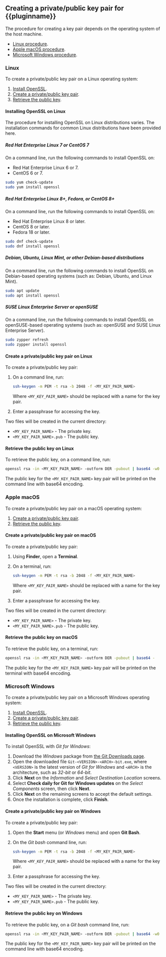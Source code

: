 ## Creating a private/public key pair for {{pluginname}}

The procedure for creating a key pair depends on the operating system of the host machine.

* [Linux procedure](#linux).
* [Apple macOS procedure](#applemacos).
* [Microsoft Windows procedure](#microsoftwindows).

### Linux

To create a private/public key pair on a Linux operating system:

1. [Install OpenSSL](#installingopensslonlinux).
1. [Create a private/public key pair](#createaprivatepublickeypaironlinux).
1. [Retrieve the public key](#retrievethepublickeyonlinux).

#### Installing OpenSSL on Linux

The procedure for installing OpenSSL on Linux distributions varies. The installation commands for common Linux distributions have been provided here.

##### Red Hat Enterprise Linux 7 or CentOS 7

On a command line, run the following commands to install OpenSSL on:

* Red Hat Enterprise Linux 6 or 7.
* CentOS 6 or 7.

```sh
sudo yum check-update
sudo yum install openssl
```

##### Red Hat Enterprise Linux 8+, Fedora, or CentOS 8+

On a command line, run the following commands to install OpenSSL on:

* Red Hat Enterprise Linux 8 or later.
* CentOS 8 or later.
* Fedora 18 or later.

```sh
sudo dnf check-update
sudo dnf install openssl
```

##### Debian, Ubuntu, Linux Mint, or other Debian-based distributions

On a command line, run the following commands to install OpenSSL on Debian-based operating systems (such as: Debian, Ubuntu, and Linux Mint).

```sh
sudo apt update
sudo apt install openssl
```

##### SUSE Linux Enterprise Server or openSUSE

On a command line, run the following commands to install OpenSSL on openSUSE-based operating systems (such as: openSUSE and SUSE Linux Enterprise Server).

```sh
sudo zypper refresh
sudo zypper install openssl
```

#### Create a private/public key pair on Linux

To create a private/public key pair:

1. On a command line, run:

    ```sh
    ssh-keygen -m PEM -t rsa -b 2048 -f <MY_KEY_PAIR_NAME>
    ```

    Where _`<MY_KEY_PAIR_NAME>`_ should be replaced with a name for the key pair.

2. Enter a passphrase for accessing the key.

Two files will be created in the current directory:

* `<MY_KEY_PAIR_NAME>` - The private key.
* `<MY_KEY_PAIR_NAME>.pub` - The public key.

#### Retrieve the public key on Linux

To retrieve the public key, on a command line, run:

```sh
openssl rsa -in <MY_KEY_PAIR_NAME> -outform DER -pubout | base64 -w0
```

The public key for the `<MY_KEY_PAIR_NAME>` key pair will be printed on the command line with base64 encoding.

### Apple macOS

To create a private/public key pair on a macOS operating system:

1. [Create a private/public key pair](#createaprivatepublickeypaironmacos).
1. [Retrieve the public key](#retrievethepublickeyonmacos).

#### Create a private/public key pair on macOS

To create a private/public key pair:

1. Using **Finder**, open a **Terminal**.
1. On a terminal, run:

    ```sh
    ssh-keygen -m PEM -t rsa -b 2048 -f <MY_KEY_PAIR_NAME>
    ```

    Where _`<MY_KEY_PAIR_NAME>`_ should be replaced with a name for the key pair.

1. Enter a passphrase for accessing the key.

Two files will be created in the current directory:

* `<MY_KEY_PAIR_NAME>` - The private key.
* `<MY_KEY_PAIR_NAME>.pub` - The public key.

#### Retrieve the public key on macOS

To retrieve the public key, on a terminal, run:

```sh
openssl rsa -in <MY_KEY_PAIR_NAME> -outform DER -pubout | base64 -
```

The public key for the `<MY_KEY_PAIR_NAME>` key pair will be printed on the terminal with base64 encoding.

### Microsoft Windows

To create a private/public key pair on a Microsoft Windows operating system:

1. [Install OpenSSL](#installingopensslonmicrosoftwindows).
1. [Create a private/public key pair](#createaprivatepublickeypaironwindows).
1. [Retrieve the public key](#retrievethepublickeyonwindows).

#### Installing OpenSSL on Microsoft Windows

To install OpenSSL with _Git for Windows_:

1. Download the _Windows_ package from [the Git Downloads page](https://git-scm.com/downloads).
1. Open the downloaded file `Git-<VERSION>-<ARCH>-bit.exe`, where _`<VERSION>`_ is the latest version of _Git for Windows_ and _`<ARCH>`_ is the architecture, such as _32-bit_ or _64-bit_.
1. Click **Next** on the _Information_ and _Select Destination Location_ screens.
1. Select **Check daily for Git for Windows updates** on the *Select Components* screen, then click **Next**.
1. Click **Next** on the remaining screens to accept the default settings.
1. Once the installation is complete, click **Finish**.

#### Create a private/public key pair on Windows

To create a private/public key pair:

1. Open the **Start** menu (or _Windows_ menu) and open **Git Bash**.
1. On the _Git bash_ command line, run:

    ```sh
    ssh-keygen -m PEM -t rsa -b 2048 -f <MY_KEY_PAIR_NAME>
    ```

    Where _`<MY_KEY_PAIR_NAME>`_ should be replaced with a name for the key pair.

2. Enter a passphrase for accessing the key.

Two files will be created in the current directory:

* `<MY_KEY_PAIR_NAME>` - The private key.
* `<MY_KEY_PAIR_NAME>.pub` - The public key.

#### Retrieve the public key on Windows

To retrieve the public key, on a _Git bash_ command line, run:

```sh
openssl rsa -in <MY_KEY_PAIR_NAME> -outform DER -pubout | base64 -w0
```

The public key for the `<MY_KEY_PAIR_NAME>` key pair will be printed on the command line with base64 encoding.